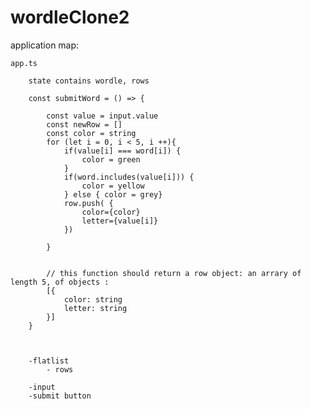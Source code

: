 # wordleClone2


application map:

    app.ts

        state contains wordle, rows

        const submitWord = () => {

            const value = input.value
            const newRow = []
            const color = string
            for (let i = 0, i < 5, i ++){
                if(value[i] === word[i]) {
                    color = green
                }
                if(word.includes(value[i])) {
                    color = yellow
                } else { color = grey}
                row.push( {
                    color={color}
                    letter={value[i]}
                })

            }


            // this function should return a row object: an arrary of length 5, of objects :
            [{
                color: string
                letter: string
            }]
        }



        -flatlist
            - rows

        -input
        -submit button